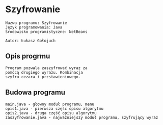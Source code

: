 # Szyfrowanie
    Nazwa programu: Szyfrowanie
    Język programowania: Java
    Środowisko programistyczne: NetBeans

    Autor: Łukasz Gołojuch

## Opis progrmu 

    Program pozwala zaszyfrować wyraz za 
    pomocą drugiego wyrazu. Kombinacja 
    szyfru cezara i przstawieniowego.

## Budowa programu

    main.java - głowny moduł programu, menu
    opis1.java - pierwsza część opisu algorytmu
    opis2.java - druga część opisu algorytmu
    zaszyfrowanie.java - najważniejszy moduł programu, szyfrujący wyraz
